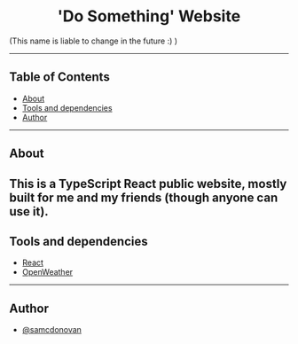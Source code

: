 

<h1 align="center">'Do Something' Website</h1>
(This name is liable to change in the future :) )

---

## Table of Contents
- [About](#about)
- [Tools and dependencies](#built_using)
- [Author](#author)


---

## About<a name = "about"></a>

This is a TypeScript React public website, mostly built for me and my friends (though anyone can use it).
---
## Tools and dependencies<a name = "built_using"></a>
- [React](https://reactjs.org/)
- [OpenWeather](https://openweathermap.org/)

---
## Author <a name = "author"></a>
- [@samcdonovan](https://github.com/samcdonovan)
